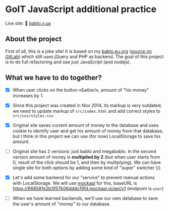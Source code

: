 # GoIT JavaScript additional practice

Live site: 🔗 [bablo.v.ua](https://bablo.v.ua)

## About the project

First of all, this is a joke site! It is based on my [bablo.eu.org](https://bablo.eu.org) ([source on GitLab](https://gitlab.com/reshet/bablo)) which still uses jQuery and PHP as backend. The goal of this project is to do full refactoring and use just JavaScript (and nodejs).


## What we have to do together?

* [x] When user clicks on the button «Бабло!», amount of "his money" increases by 1.

* [x] Since this project was created in Nov 2014, its markup is very outdated, we need to update markup of `src/index.html` and add correct styles to `src/css/styles.css`

* [x] Original site saves current amount of money to the database and uses cookie to identify user and get his amount of money from that database, but I think in this project we can use (for now) LocalStorage to save his amount.

* [ ] Original site has 2 versions: just bablo and megabablo. In the second version amount of money is **multiplied by 2** (but when user starts from 0, result of the click should be 1, and then by multiplying). We can have single site for both options by adding some kind of "super" switcher )))

* [x] Let's add some backend for our "service" to prevent manual actions with LocalStorage. We will use [mockapi](https://mockapi.io) for this, baseURL is https://668581e2b3f57b06dd4cf9fd.mockapi.io/api/v1 (endpoint is `user`)

* [ ] When we have learned backends, we'll use our own database to save the user's amount of "money" to our database.

